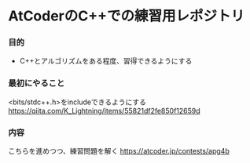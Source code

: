 # AtCoderのC++での練習用レポジトリ

### 目的
- C++とアルゴリズムをある程度、習得できるようにする

### 最初にやること
<bits/stdc++.h>をincludeできるようにする
https://qiita.com/K_Lightning/items/55821df2fe850f12659d

### 内容
こちらを進めつつ、練習問題を解く https://atcoder.jp/contests/apg4b
